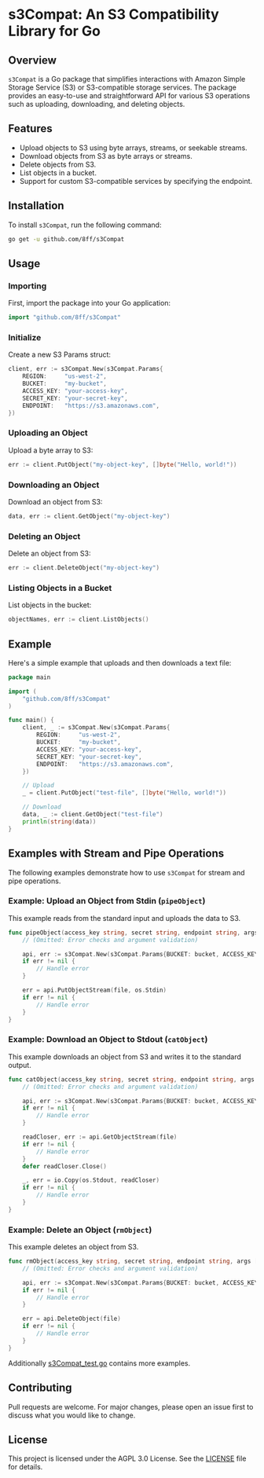 
# s3Compat: An S3 Compatibility Library for Go

## Overview

`s3Compat` is a Go package that simplifies interactions with Amazon Simple Storage Service (S3) or S3-compatible storage services. The package provides an easy-to-use and straightforward API for various S3 operations such as uploading, downloading, and deleting objects.

## Features

- Upload objects to S3 using byte arrays, streams, or seekable streams.
- Download objects from S3 as byte arrays or streams.
- Delete objects from S3.
- List objects in a bucket.
- Support for custom S3-compatible services by specifying the endpoint.

## Installation

To install `s3Compat`, run the following command:

```bash
go get -u github.com/8ff/s3Compat
```

## Usage

### Importing

First, import the package into your Go application:

```go
import "github.com/8ff/s3Compat"
```

### Initialize

Create a new S3 Params struct:

```go
client, err := s3Compat.New(s3Compat.Params{
    REGION:     "us-west-2",
    BUCKET:     "my-bucket",
    ACCESS_KEY: "your-access-key",
    SECRET_KEY: "your-secret-key",
    ENDPOINT:   "https://s3.amazonaws.com",
})
```

### Uploading an Object

Upload a byte array to S3:

```go
err := client.PutObject("my-object-key", []byte("Hello, world!"))
```

### Downloading an Object

Download an object from S3:

```go
data, err := client.GetObject("my-object-key")
```

### Deleting an Object

Delete an object from S3:

```go
err := client.DeleteObject("my-object-key")
```

### Listing Objects in a Bucket

List objects in the bucket:

```go
objectNames, err := client.ListObjects()
```

## Example

Here's a simple example that uploads and then downloads a text file:

```go
package main

import (
    "github.com/8ff/s3Compat"
)

func main() {
    client, _ := s3Compat.New(s3Compat.Params{
        REGION:     "us-west-2",
        BUCKET:     "my-bucket",
        ACCESS_KEY: "your-access-key",
        SECRET_KEY: "your-secret-key",
        ENDPOINT:   "https://s3.amazonaws.com",
    })

    // Upload
    _ = client.PutObject("test-file", []byte("Hello, world!"))

    // Download
    data, _ := client.GetObject("test-file")
    println(string(data))
}
```

## Examples with Stream and Pipe Operations

The following examples demonstrate how to use `s3Compat` for stream and pipe operations.

### Example: Upload an Object from Stdin (`pipeObject`)

This example reads from the standard input and uploads the data to S3.

```go
func pipeObject(access_key string, secret string, endpoint string, args []string) {
    // (Omitted: Error checks and argument validation)

    api, err := s3Compat.New(s3Compat.Params{BUCKET: bucket, ACCESS_KEY: access_key, SECRET_KEY: secret, ENDPOINT: endpoint})
    if err != nil {
        // Handle error
    }

    err = api.PutObjectStream(file, os.Stdin)
    if err != nil {
        // Handle error
    }
}
```

### Example: Download an Object to Stdout (`catObject`)

This example downloads an object from S3 and writes it to the standard output.

```go
func catObject(access_key string, secret string, endpoint string, args []string) {
    // (Omitted: Error checks and argument validation)

    api, err := s3Compat.New(s3Compat.Params{BUCKET: bucket, ACCESS_KEY: access_key, SECRET_KEY: secret, ENDPOINT: endpoint})
    if err != nil {
        // Handle error
    }

    readCloser, err := api.GetObjectStream(file)
    if err != nil {
        // Handle error
    }
    defer readCloser.Close()

    _, err = io.Copy(os.Stdout, readCloser)
    if err != nil {
        // Handle error
    }
}
```

### Example: Delete an Object (`rmObject`)

This example deletes an object from S3.

```go
func rmObject(access_key string, secret string, endpoint string, args []string) {
    // (Omitted: Error checks and argument validation)

    api, err := s3Compat.New(s3Compat.Params{BUCKET: bucket, ACCESS_KEY: access_key, SECRET_KEY: secret, ENDPOINT: endpoint})
    if err != nil {
        // Handle error
    }

    err = api.DeleteObject(file)
    if err != nil {
        // Handle error
    }
}
```

Additionally [s3Compat_test.go](./s3Compat_test.go) contains more examples.

## Contributing
Pull requests are welcome. For major changes, please open an issue first to discuss what you would like to change.

## License
This project is licensed under the AGPL 3.0 License. See the [LICENSE](LICENSE) file for details.
